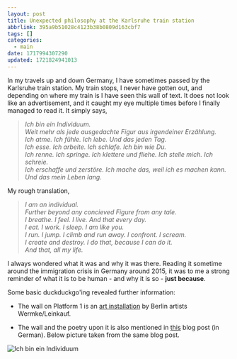 ```yaml
---
layout: post
title: Unexpected philosophy at the Karlsruhe train station
abbrlink: 395a9b51028c4123b38b0809d163cbf7
tags: []
categories:
  - main
date: 1717994307290
updated: 1721824941013
---
```


In my travels up and down Germany, I have sometimes passed by the Karlsruhe train station. My train stops, I never have gotten out, and depending on where my train is I have seen this wall of text. It does not look like an advertisement, and it caught my eye multiple times before I finally managed to read it. It simply says,

> *Ich bin ein Individuum.*\
> *Weit mehr als jede ausgedachte Figur aus irgendeiner Erzählung.*\
> *Ich atme. Ich fühle. Ich lebe. Und das jeden Tag.*\
> *Ich esse. Ich arbeite. Ich schlafe. Ich bin wie Du.*\
> *Ich renne. Ich springe. Ich klettere und fliehe. Ich stelle mich. Ich schreie.*\
> *Ich erschaffe und zerstöre. Ich mache das, weil ich es machen kann.*\
> *Und das mein Leben lang.*

My rough translation,

> *I am an individual.*\
> *Further beyond any concieved Figure from any tale.*\
> *I breathe. I feel. I live. And that every day.*\
> *I eat. I work. I sleep. I am like you.*\
> *I run. I jump. I climb and run away. I confront. I scream.*\
> *I create and destroy. I do that, because I can do it.*\
> *And that, all my life.*

I always wondered what it was and why it was there. Reading it sometime around the immigration crisis in Germany around 2015, it was to me a strong reminder of what it is to be human - and why it is so - **just because**.

Some basic duckduckgo'ing revealed further information:

- The wall on Platform 1 is an [art installation](https://m.karlsruhe.de/kunst/db/de/schriftbild.html/) by Berlin artists Wermke/Leinkauf.

- The wall and the poetry upon it is also mentioned in [this](http://stephan-teuber.de/unerwartete-poesie-beim-umsteigen) blog post (in German). Below picture taken from the same blog post.

![Ich bin ein Individuum](https://i.ibb.co/xDhwf9x/e2fdfb62d73d43ae81e122c34d2b6049.png)
